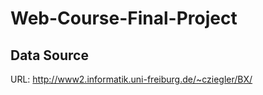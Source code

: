 # Web-Course-Final-Project

## Data Source
URL: <http://www2.informatik.uni-freiburg.de/~cziegler/BX/>